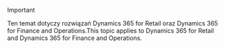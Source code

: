 > [!IMPORTANT]
> <span data-ttu-id="627fa-101">Ten temat dotyczy rozwiązań Dynamics 365 for Retail oraz Dynamics 365 for Finance and Operations.</span><span class="sxs-lookup"><span data-stu-id="627fa-101">This topic applies to Dynamics 365 for Retail and Dynamics 365 for Finance and Operations.</span></span>
